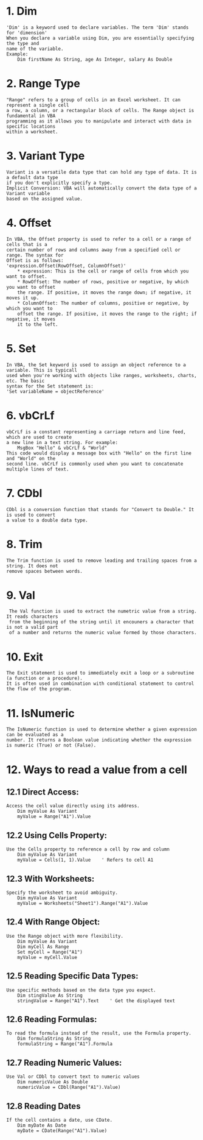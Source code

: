 # 1. Dim
    'Dim' is a keyword used to declare variables. The term 'Dim' stands for 'dimension'
    When you declare a variable using Dim, you are essentially specifying the type and 
    name of the variable.
    Example:
        Dim firstName As String, age As Integer, salary As Double
# 2. Range Type
    "Range" refers to a group of cells in an Excel worksheet. It can represent a single cell
    a row, a column, or a rectangular block of cells. The Range object is fundamental in VBA
    programming as it allows you to manipulate and interact with data in specific locations
    within a worksheet.
# 3. Variant Type
    Variant is a versatile data type that can hold any type of data. It is a default data type
    if you don't explicitly specify a type.
    Implicit Conversion: VBA will automatically convert the data type of a Variant variable 
    based on the assigned value.

# 4. Offset 
    In VBA, the Offset property is used to refer to a cell or a range of cells that is a 
    certain number of rows and columns away from a specified cell or range. The syntax for
    Offset is as follows:
    'expression.Offset(RowOffset, ColumnOffset)'
        * expression: This is the cell or range of cells from which you want to offset.
        * RowOffset: The number of rows, positive or negative, by which you want to offset
        the range. If positive, it moves the range down; if negative, it moves it up.
        * ColumnOffset: The number of columns, positive or negative, by which you want to 
        offset the range. If positive, it moves the range to the right; if negative, it moves
        it to the left.
# 5. Set
    In VBA, the Set keyword is used to assign an object reference to a variable. This is typicall
    used when you're working with objects like ranges, worksheets, charts, etc. The basic 
    syntax for the Set statement is:
    'Set variableName = objectReference'

# 6. vbCrLf
    vbCrLf is a constant representing a carriage return and line feed, which are used to create
    a new line in a text string. For example:
        MsgBox "Hello" & vbCrLf & "World"
    This code would display a message box with "Hello" on the first line and "World" on the 
    second line. vbCrLf is commonly used when you want to concatenate multiple lines of text.

# 7. CDbl
    CDbl is a conversion function that stands for "Convert to Double." It is used to convert 
    a value to a double data type.

# 8. Trim
    The Trim function is used to remove leading and trailing spaces from a string. It does not
    remove spaces between words.
 # 9. Val
     The Val function is used to extract the numetric value from a string. It reads characters 
     from the beginning of the string until it encouners a character that is not a valid part 
     of a number and returns the numeric value formed by those characters.

# 10. Exit
    The Exit statement is used to immediately exit a loop or a subroutine (a function or a procedure).
    It is often used in combination with conditional statement to control the flow of the program.

# 11. IsNumeric
    The IsNumeric function is used to determine whether a given expression can be evaluated as a 
    number. It returns a Boolean value indicating whether the expression is numeric (True) or not (False).

# 12. Ways to read a value from a cell 
## 12.1 Direct Access:
    Access the cell value directly using its address.
        Dim myValue As Variant
        myValue = Range("A1").Value
## 12.2 Using Cells Property:
    Use the Cells property to reference a cell by row and column
        Dim myValue As Variant
        myValue = Cells(1, 1).Value    ' Refers to cell A1
## 12.3 With Worksheets:
    Specify the worksheet to avoid ambiguity.
        Dim myValue As Variant
        myValue = Worksheets("Sheet1").Range("A1").Value
## 12.4 With Range Object:
    Use the Range object with more flexibility.
        Dim myValue As Variant
        Dim myCell As Range
        Set myCell = Range("A1")
        myValue = myCell.Value
## 12.5 Reading Specific Data Types:
    Use specific methods based on the data type you expect.   
        Dim stingValue As String
        stringValue = Range("A1").Text    ' Get the displayed text
## 12.6 Reading Formulas:
    To read the formula instead of the result, use the Formula property.
        Dim formulaString As String
        formulaString = Range("A1").Formula
## 12.7 Reading Numeric Values:
    Use Val or CDbl to convert text to numeric values
        Dim numericValue As Double
        numericValue = CDbl(Range("A1").Value)
## 12.8 Reading Dates
    If the cell contains a date, use CDate.
        Dim myDate As Date
        myDate = CDate(Range("A1").Value)

